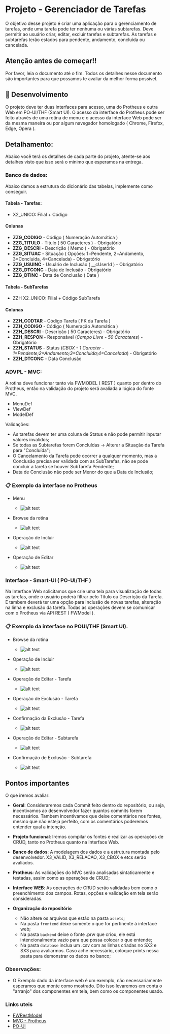# Projeto - Gerenciador de Tarefas

O objetivo desse projeto é criar uma aplicação para o gerenciamento de tarefas, onde uma tarefa pode ter nenhuma ou várias subtarefas. Deve permitir ao usuário criar, editar, excluir tarefas e subtarefas. As tarefas e subtarefas terão estados para pendente, andamento, concluída ou cancelada.

## Atenção antes de começar!!
Por favor, leia o documento até o fim. Todos os detalhes nesse documento são importantes para que possamos te avaliar da melhor forma possivel.

## 🚀 Desenvolvimento

O projeto deve ter duas interfaces para acesso, uma do Protheus e outra Web em PO-UI/THF (Smart UI). O acesso da interface do Protheus pode ser feito através de uma rotina de menu e o acesso da interface Web pode ser da mesma maneira ou por algum navegador homologado ( Chrome, Firefox, Edge, Opera ).

## Detalhamento:
Abaixo você terá os detalhes de cada parte do projeto, atente-se aos detalhes visto que isso será o minimo que esperamos na entrega.

### Banco de dados:
  Abaixo damos a estrutura do dicionário das tabelas, implemente como conseguir.
  
#### Tabela - Tarefas: 

  - X2_UNICO: Filial + Código

#### Colunas
  - **ZZG_CODIGO** - Código ( Numeração Automática )
  - **ZZG_TITULO** - Titulo ( 50 Caracteres ) - Obrigatório
  - **ZZG_DESCRI** - Descrição ( Memo ) - Obrigatório
  - **ZZG_SITUAC** - Situação ( Opções: 1=Pendente, 2=Andamento, 3=Concluida, 4=Cancelada) - Obrigatório
  - **ZZG_USUINC** - Usuário de Inclusão ( __cUserId ) - Obrigatório
  - **ZZG_DTCONC** - Data de Inclusão - Obrigatório
  - **ZZG_DTINC**  - Data de Conclusão ( Date )

#### Tabela - SubTarefas 
  - ZZH X2_UNICO: Filial + Código SubTarefa

#### Colunas 
  - **ZZH_CODTAR** - Código Tarefa ( FK da Tarefa )
  - **ZZH_CODIGO** - Código ( Numeração Automática )
  - **ZZH_DESCRI** - Descrição ( 50 Caracteres) - Obrigatório
  - **ZZH_RESPON** - Responsável (*Campo Livre - 50 Caracteres*) - Obrigatório
  - **ZZH_STATUS** - Status (*CBOX - 1 Caracter - 1=Pendente;2=Andamento;3=Concluida;4=Cancelada*) - Obrigatório
  - **ZZH_DTCONC** - Data Conclusão
  

### ADVPL - MVC:
  A rotina deve funcionar tanto via FWMODEL ( REST ) quanto por dentro do Protheus, então na validação do projeto será avaliada a lógica do fonte MVC.

  - MenuDef
  - ViewDef
  - ModelDef

  Validações:
  - As tarefas devem ter uma coluna de Status e não pode permitir inputar valores invalidos;
  - Se todas as Subtarefas forem Concluídas -> Alterar a Situação da Tarefa para "Concluída";
  - O Cancelamento da Tarefa pode ocorrer a qualquer momento, mas a Conclusão precisa ser validada com as SubTarefas, não se pode concluir a tarefa se houver SubTarefa Pendente;
  - Data de Conclusão não pode ser Menor do que a Data de Inclusão;

### 📋 Exemplo da interface no Protheus

- Menu

  - ![alt text](assets/image-20.png)

- Browse da rotina

  - ![alt text](assets/image-21.png)

- Operação de Incluir

  - ![alt text](assets/image-22.png)

- Operação de Editar
  - ![alt text](assets/image-23.png)

### Interface - Smart-UI ( PO-UI/THF )
Na Interface Web solicitamos que crie uma tela para visualização de todas as tarefas, onde o usuário poderá filtrar pelo Título ou Descrição da Tarefa. E tambem deverá ter uma opção para Inclusão de novas tarefas, alteração na linha e exclusão da tarefa. 
Todas as operações devem se comunicar com o Protheus via API REST ( FWModel ). 

### 📋 Exemplo da interface no POUI/THF (Smart UI).

- Browse da rotina

  - ![alt text](assets/image-27.png)

- Operação de Incluir

  - ![alt text](assets/image-30.png)

- Operação de Editar - Tarefa
  - ![alt text](assets/image-26.png)

- Operação de Exclusão - Tarefa
  - ![alt text](assets/image-24.png)

- Confirmação da Exclusão - Tarefa
  - ![alt text](assets/image-25.png)

- Operação de Editar - Subtarefa
  - ![alt text](assets/image-29.png)

- Confirmação de Exclusão - Subtarefa
  - ![alt text](assets/image-28.png)


## Pontos importantes
O que iremos avaliar:

- **Geral**: Consideraremos cada Commit feito dentro do repositório, ou seja, incentivamos ao desenvolvedor fazer quantos commits forem necessários. Tambem incentivamos que deixe comentários nos fontes, mesmo que não esteja perfeito, com os comentários poderemos entender qual a intenção. 
- **Projeto funcional**: Iremos compilar os fontes e realizar as operações de CRUD, tanto no Protheus quanto na Interface Web. 
- **Banco de dados**: A modelagem dos dados e a estrutura montada pelo desenvolvedor. X3_VALID, X3_RELACAO, X3_CBOX e etcs serão avaliados.
- **Protheus**: As validações do MVC serão analisadas sintaticamente e testadas, assim como as operações de CRUD;
- **Interface WEB**: As operações de CRUD serão validadas bem como o preenchimento dos campos. Rotas, opções e validação em tela serão consideradas.

- **Organização do repositório**
  - Não altere os arquivos que estão na pasta `assets`;
  - Na pasta `frontend` deixe somente o que for pertinente à interface web;
  - Na pasta `backend` deixe o fonte .prw que criou, ele está intencionalmente vazio para que possa colocar o que entende;
  - Na pasta `database` inclua um .csv com as linhas criadas no SX2 e SX3 para avaliarmos. Caso ache necessário, coloque prints nessa pasta para demonstrar os dados no banco;

### Observações:
- O Exemplo dado da interface web é um exemplo, não necessariamente esperamos que monte como mostrado. Dito isso levaremos em conta o "arranjo" dos componentes em tela, bem como os componentes usado.

### Links uteis

- [FWRestModel](https://tdn.totvs.com/display/public/PROT/FWRestModel)
- [MVC - Protheus](https://tdn.totvs.com/pages/releaseview.action?pageId=28574107)
- [PO-UI](https://po-ui.io)